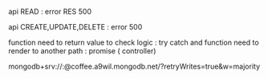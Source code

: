 api READ : error RES 500

api CREATE,UPDATE,DELETE : error 500

function need to return value to check logic : try catch and
function need to render to another path : promise ( controller)

mongodb+srv://<username>:<password>@coffee.a9wil.mongodb.net/<dbname>?retryWrites=true&w=majority

